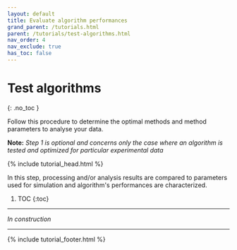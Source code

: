 ```yaml
---
layout: default
title: Evaluate algorithm performances
grand_parent: /tutorials.html
parent: /tutorials/test-algorithms.html
nav_order: 4
nav_exclude: true
has_toc: false
---
```




# Test algorithms
{: .no_toc }

Follow this procedure to determine the optimal methods and method parameters to analyse your data.

**Note:** *Step 1 is optional and concerns only the case where an algorithm is tested and optimized for particular experimental data*

{% include tutorial_head.html %}

In this step, processing and/or analysis results are compared to parameters used for simulation and algorithm's performances are characterized.

1. TOC
{:toc}

---

*In construction*

---

{% include tutorial_footer.html %}
